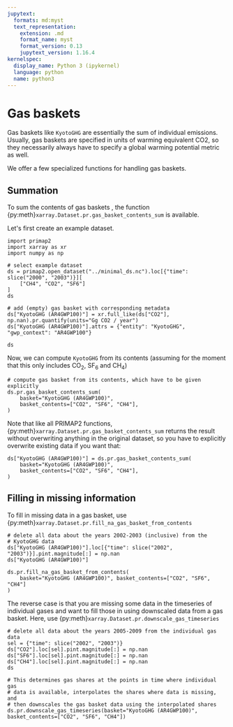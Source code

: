 ```yaml
---
jupytext:
  formats: md:myst
  text_representation:
    extension: .md
    format_name: myst
    format_version: 0.13
    jupytext_version: 1.16.4
kernelspec:
  display_name: Python 3 (ipykernel)
  language: python
  name: python3
---
```


# Gas baskets

Gas baskets like `KyotoGHG` are essentially the sum of individual emissions. Usually,
gas baskets are specified in units of warming equivalent CO2, so they necessarily
always have to specify a global warming potential metric as well.

We offer a few specialized functions for handling gas baskets.

## Summation

To sum the contents of gas baskets , the function
{py:meth}`xarray.Dataset.pr.gas_basket_contents_sum` is available.

Let's first create an example dataset.

```{code-cell} ipython3
import primap2
import xarray as xr
import numpy as np

# select example dataset
ds = primap2.open_dataset("../minimal_ds.nc").loc[{"time": slice("2000", "2003")}][
    ["CH4", "CO2", "SF6"]
]
ds
```

```{code-cell}
# add (empty) gas basket with corresponding metadata
ds["KyotoGHG (AR4GWP100)"] = xr.full_like(ds["CO2"], np.nan).pr.quantify(units="Gg CO2 / year")
ds["KyotoGHG (AR4GWP100)"].attrs = {"entity": "KyotoGHG", "gwp_context": "AR4GWP100"}

ds
```

Now, we can compute `KyotoGHG` from its contents (assuming for the moment that this
only includes CO$_2$, SF$_6$ and CH$_4$)

```{code-cell}
# compute gas basket from its contents, which have to be given explicitly
ds.pr.gas_basket_contents_sum(
    basket="KyotoGHG (AR4GWP100)",
    basket_contents=["CO2", "SF6", "CH4"],
)
```

Note that like all PRIMAP2 functions,
{py:meth}`xarray.Dataset.pr.gas_basket_contents_sum`
returns the result without overwriting anything in the original dataset,
so you have to explicitly overwrite existing data if you want that:

```{code-cell}
ds["KyotoGHG (AR4GWP100)"] = ds.pr.gas_basket_contents_sum(
    basket="KyotoGHG (AR4GWP100)",
    basket_contents=["CO2", "SF6", "CH4"],
)
```

## Filling in missing information

To fill in missing data in a gas basket, use
{py:meth}`xarray.Dataset.pr.fill_na_gas_basket_from_contents`

```{code-cell}
# delete all data about the years 2002-2003 (inclusive) from the
# KyotoGHG data
ds["KyotoGHG (AR4GWP100)"].loc[{"time": slice("2002", "2003")}].pint.magnitude[:] = np.nan
ds["KyotoGHG (AR4GWP100)"]
```

```{code-cell}
ds.pr.fill_na_gas_basket_from_contents(
    basket="KyotoGHG (AR4GWP100)", basket_contents=["CO2", "SF6", "CH4"]
)
```

The reverse case is that you are missing some data in the timeseries of
individual gases and want to fill those in using downscaled data from
a gas basket.
Here, use
{py:meth}`xarray.Dataset.pr.downscale_gas_timeseries`

```{code-cell}
# delete all data about the years 2005-2009 from the individual gas data
sel = {"time": slice("2002", "2003")}
ds["CO2"].loc[sel].pint.magnitude[:] = np.nan
ds["SF6"].loc[sel].pint.magnitude[:] = np.nan
ds["CH4"].loc[sel].pint.magnitude[:] = np.nan
ds
```

```{code-cell}
# This determines gas shares at the points in time where individual gas
# data is available, interpolates the shares where data is missing, and
# then downscales the gas basket data using the interpolated shares
ds.pr.downscale_gas_timeseries(basket="KyotoGHG (AR4GWP100)", basket_contents=["CO2", "SF6", "CH4"])
```
